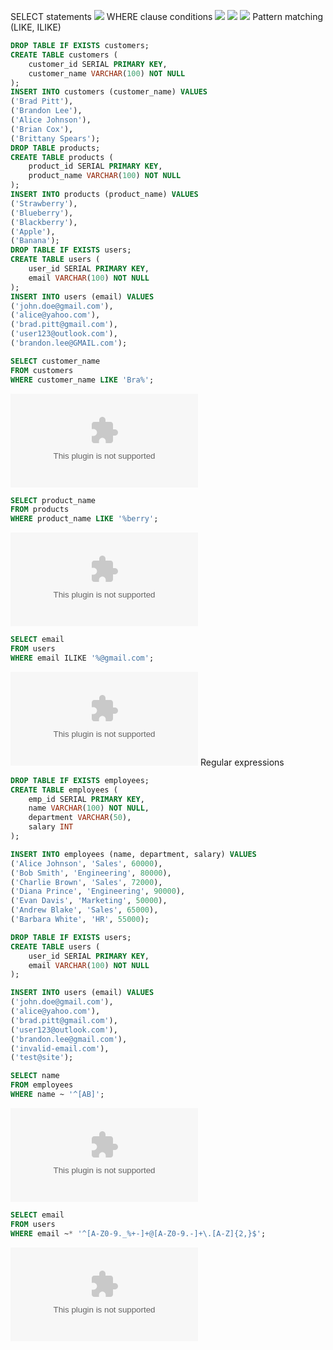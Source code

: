 SELECT statements
![](lab10:1.png)
WHERE clause conditions
![](lab10:2.png)
![](lab10:3.png)
![](lab10:4.png)
Pattern matching (LIKE, ILIKE)
```sql
DROP TABLE IF EXISTS customers;
CREATE TABLE customers (
    customer_id SERIAL PRIMARY KEY,
    customer_name VARCHAR(100) NOT NULL
);
INSERT INTO customers (customer_name) VALUES
('Brad Pitt'),
('Brandon Lee'),
('Alice Johnson'),
('Brian Cox'),
('Brittany Spears');
DROP TABLE products;
CREATE TABLE products (
    product_id SERIAL PRIMARY KEY,
    product_name VARCHAR(100) NOT NULL
);
INSERT INTO products (product_name) VALUES
('Strawberry'),
('Blueberry'),
('Blackberry'),
('Apple'),
('Banana');
DROP TABLE IF EXISTS users;
CREATE TABLE users (
    user_id SERIAL PRIMARY KEY,
    email VARCHAR(100) NOT NULL
);
INSERT INTO users (email) VALUES
('john.doe@gmail.com'),
('alice@yahoo.com'),
('brad.pitt@gmail.com'),
('user123@outlook.com'),
('brandon.lee@GMAIL.com');

SELECT customer_name
FROM customers
WHERE customer_name LIKE 'Bra%';
```
![](data-1757275613617.csv)
```sql
SELECT product_name
FROM products
WHERE product_name LIKE '%berry';
```
![](data-1757275724276.csv)
```sql
SELECT email
FROM users
WHERE email ILIKE '%@gmail.com';
```
![](data-1757275784204.csv)
Regular expressions
```sql
DROP TABLE IF EXISTS employees;
CREATE TABLE employees (
    emp_id SERIAL PRIMARY KEY,
    name VARCHAR(100) NOT NULL,
    department VARCHAR(50),
    salary INT
);

INSERT INTO employees (name, department, salary) VALUES
('Alice Johnson', 'Sales', 60000),
('Bob Smith', 'Engineering', 80000),
('Charlie Brown', 'Sales', 72000),
('Diana Prince', 'Engineering', 90000),
('Evan Davis', 'Marketing', 50000),
('Andrew Blake', 'Sales', 65000),
('Barbara White', 'HR', 55000);

DROP TABLE IF EXISTS users;
CREATE TABLE users (
    user_id SERIAL PRIMARY KEY,
    email VARCHAR(100) NOT NULL
);

INSERT INTO users (email) VALUES
('john.doe@gmail.com'),
('alice@yahoo.com'),
('brad.pitt@gmail.com'),
('user123@outlook.com'),
('brandon.lee@gmail.com'),
('invalid-email.com'),
('test@site');

SELECT name
FROM employees
WHERE name ~ '^[AB]';
```
![](lab10:5.csv)
```sql
SELECT email
FROM users
WHERE email ~* '^[A-Z0-9._%+-]+@[A-Z0-9.-]+\.[A-Z]{2,}$';
```
![](lab10:6.csv)




